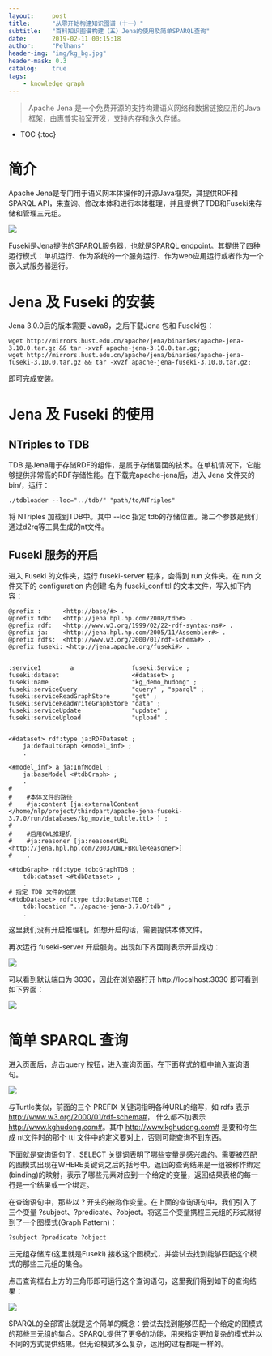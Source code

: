 ```yaml
---
layout:     post
title:      "从零开始构建知识图谱（十一）"
subtitle:   "百科知识图谱构建（五）Jena的使用及简单SPARQL查询"
date:       2019-02-11 00:15:18
author:     "Pelhans"
header-img: "img/kg_bg.jpg"
header-mask: 0.3 
catalog:    true
tags:
    - knowledge graph
---
```



> Apache Jena 是一个免费开源的支持构建语义网络和数据链接应用的Java 框架，由惠普实验室开发，支持内存和永久存储。

* TOC
{:toc}

# 简介

Apache Jena是专门用于语义网本体操作的开源Java框架，其提供RDF和SPARQL API，来查询、修改本体和进行本体推理，并且提供了TDB和Fuseki来存储和管理三元组。

![](/img/in-post/kg_from_0/jena_view.png)

Fuseki是Jena提供的SPARQL服务器，也就是SPARQL endpoint。其提供了四种运行模式：单机运行、作为系统的一个服务运行、作为web应用运行或者作为一个嵌入式服务器运行。

# Jena 及 Fuseki 的安装

Jena 3.0.0后的版本需要 Java8，之后下载Jena 包和 Fuseki包：

```
wget http://mirrors.hust.edu.cn/apache/jena/binaries/apache-jena-3.10.0.tar.gz && tar -xvzf apache-jena-3.10.0.tar.gz;
wget http://mirrors.hust.edu.cn/apache/jena/binaries/apache-jena-fuseki-3.10.0.tar.gz && tar -xvzf apache-jena-fuseki-3.10.0.tar.gz;
```

即可完成安装。

# Jena 及 Fuseki 的使用

## NTriples to TDB

TDB 是Jena用于存储RDF的组件，是属于存储层面的技术。在单机情况下，它能够提供非常高的RDF存储性能。在下载完apache-jena后，进入 Jena 文件夹的 bin/，运行：

```
./tdbloader --loc="../tdb/" "path/to/NTriples"
```

将 NTriples 加载到TDB中。其中 --loc 指定 tdb的存储位置。第二个参数是我们通过d2rq等工具生成的nt文件。

## Fuseki 服务的开启

进入 Fuseki 的文件夹，运行 fuseki-server 程序，会得到 run 文件夹。在 run 文件夹下的 configuration 内创建 名为 fuseki_conf.ttl 的文本文件，写入如下内容：

```
@prefix :      <http://base/#> .
@prefix tdb:   <http://jena.hpl.hp.com/2008/tdb#> .
@prefix rdf:   <http://www.w3.org/1999/02/22-rdf-syntax-ns#> .
@prefix ja:    <http://jena.hpl.hp.com/2005/11/Assembler#> .
@prefix rdfs:  <http://www.w3.org/2000/01/rdf-schema#> .
@prefix fuseki: <http://jena.apache.org/fuseki#> .


:service1        a                fuseki:Service ;
fuseki:dataset                    <#dataset> ;
fuseki:name                       "kg_demo_hudong" ;
fuseki:serviceQuery               "query" , "sparql" ;
fuseki:serviceReadGraphStore      "get" ;
fuseki:serviceReadWriteGraphStore "data" ;
fuseki:serviceUpdate              "update" ;
fuseki:serviceUpload              "upload" .


<#dataset> rdf:type ja:RDFDataset ;
    ja:defaultGraph <#model_inf> ;
    .

<#model_inf> a ja:InfModel ;
    ja:baseModel <#tdbGraph> ;
    .
#
#    #本体文件的路径
#    #ja:content [ja:externalContent </home/nlp/project/thirdpart/apache-jena-fuseki-3.7.0/run/databases/kg_movie_tultle.ttl> ] ;
#    
#    #启用OWL推理机
#    #ja:reasoner [ja:reasonerURL <http://jena.hpl.hp.com/2003/OWLFBRuleReasoner>]
#    .

<#tdbGraph> rdf:type tdb:GraphTDB ;
    tdb:dataset <#tdbDataset> ;
    .
# 指定 TDB 文件的位置
<#tdbDataset> rdf:type tdb:DatasetTDB ;
    tdb:location "../apache-jena-3.7.0/tdb" ;
    .
```

这里我们没有开启推理机，如想开启的话，需要提供本体文件。

再次运行 fuseki-server 开启服务。出现如下界面则表示开启成功：

![](/img/in-post/kg_from_0/jena_fuseki_start.png)

可以看到默认端口为 3030，因此在浏览器打开 http://localhost:3030 即可看到如下界面：

![](/img/in-post/kg_from_0/jena_fuseki_webview.png)

# 简单 SPARQL 查询

进入页面后，点击query 按钮，进入查询页面。在下面样式的框中输入查询语句。

![](/img/in-post/kg_from_0/jena_fuseki_sparql_box.png)

与Turtle类似，前面的三个 PREFIX 关键词指明各种URL的缩写，如 rdfs 表示 <http://www.w3.org/2000/01/rdf-schema#>， 什么都不加表示 <http://www.kghudong.com#>。其中 <http://www.kghudong.com#> 是要和你生成 nt文件时的那个 ttl 文件中的定义要对上，否则可能查询不到东西。

下面就是查询语句了，SELECT 关键词表明了哪些变量是感兴趣的。需要被匹配的图模式出现在WHERE关键词之后的括号中。返回的查询结果是一组被称作绑定(binding)的映射，表示了哪些元素对应到一个给定的变量，返回结果表格的每一行是一个结果或一个绑定。

在查询语句中，那些以 ? 开头的被称作变量。在上面的查询语句中，我们引入了三个变量 ?subject、?predicate、?object。将这三个变量携程三元组的形式就得到了一个图模式(Graph Pattern)：

```
?subject ?predicate ?object
```

三元组存储库(这里就是Fuseki) 接收这个图模式，并尝试去找到能够匹配这个模式的那些三元组的集合。

点击查询框右上方的三角形即可运行这个查询语句，这里我们得到如下的查询结果：

![](/img/in-post/kg_from_0/jena_fuseki_sparql_result.png)

SPARQL的全部寄出就是这个简单的概念：尝试去找到能够匹配一个给定的图模式的那些三元组的集合。SPARQL提供了更多的功能，用来指定更加复杂的模式并以不同的方式提供结果。但无论模式多么复杂，运用的过程都是一样的。
